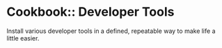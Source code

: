 # Cookbook:: Developer Tools

Install various developer tools in a defined, repeatable way to make life a little easier.
